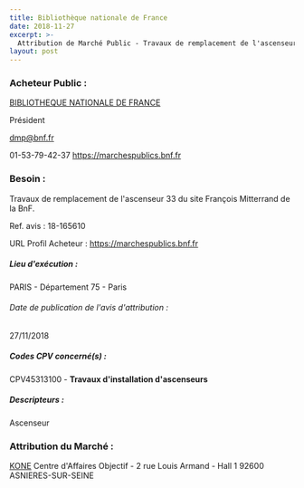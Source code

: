 ```yaml
---
title: Bibliothèque nationale de France
date: 2018-11-27
excerpt: >-
  Attribution de Marché Public - Travaux de remplacement de l'ascenseur 33 du site François Mitterrand de la BnF.
layout: post
---
```


### Acheteur Public : 
<a href="/acheteur-132/siren-180046252"> BIBLIOTHEQUE NATIONALE DE FRANCE</a><br/>

Président

dmp@bnf.fr

01-53-79-42-37
https://marchespublics.bnf.fr
### Besoin :

Travaux de remplacement de l'ascenseur 33 du site François Mitterrand de la BnF.

Ref. avis : 18-165610

URL Profil Acheteur : https://marchespublics.bnf.fr

##### Lieu d'exécution :

PARIS - Département 75 - Paris

###### Date de publication de l'avis d'attribution : 
27/11/2018

##### Codes CPV concerné(s) :
CPV45313100 - **Travaux d'installation d'ascenseurs** <br/>

##### Descripteurs :
Ascenseur <br/>

### Attribution du Marché :
<a href="/entreprise-573/siren-592052302"> KONE</a>    Centre d'Affaires Objectif - 2 rue Louis Armand - Hall 1 92600 ASNIERES-SUR-SEINE <br/>
